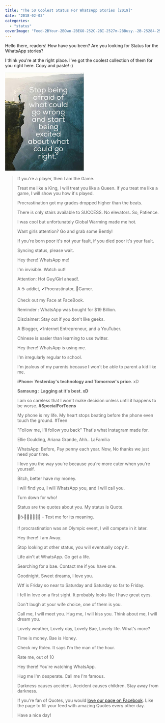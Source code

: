 ```yaml
---
title: "The 50 Coolest Status For WhatsApp Stories [2019]"
date: "2018-02-03"
categories: 
  - "status"
coverImage: "Feed-2BYour-2BOwn-2BEGO-252C-2BI-2527m-2BBusy.-2B-25284-2529.png"
---
```


Hello there, readers! How have you been? Are you looking for Status for the WhatsApp stories?

I think you're at the right place. I've got the coolest collection of them for you right here. Copy and paste! :)

[![](images/1499424056_817_Positive-quotes-Top-Ten-Quotes-Of-The-Day.jpg)](https://4.bp.blogspot.com/-EmzMLkNxntU/WndsbGn0thI/AAAAAAAAMog/yrTHmk94Ol4uoOdaY-QyjXU0ePCoA47tACLcBGAs/s1600/1499424056_817_Positive-quotes-Top-Ten-Quotes-Of-The-Day.jpg)

> If you're a player, then I am the Game.
> 
> Treat me like a King, I will treat you like a Queen. If you treat me like a game, I will show you how it's played.
> 
> Procrastination got my grades dropped higher than the beats.
> 
> There is only stairs available to SUCCESS. No elevators. So, Patience.
> 
> I was cool but unfortunately Global Warming made me hot.
> 
> Want girls attention? Go and grab some Bently!
> 
> If you're born poor it's not your fault, if you died poor it's your fault.
> 
> Syncing status, please wait.
> 
> Hey there! WhatsApp me!
> 
> I'm invisible. Watch out!
> 
> Attention: Hot Guy/Girl ahead!.
> 
> A ☕ addict, ✔Procrastinator, Gamer.
> 
> Check out my Face at FaceBook.
> 
> Reminder : WhatsApp was bought for $19 Billion.
> 
> Disclaimer: Stay out if you don't like geeks.
> 
> A Blogger, ✔Internet Entrepreneur, and a YouTuber.
> 
> Chinese is easier than learning to use twitter.
> 
> Hey there! WhatsApp is using me.
> 
> I'm irregularly regular to school.
> 
> I'm jealous of my parents because I won't be able to parent a kid like me.
> 
> **iPhone: Yesterday's technology and Tomorrow's price**. xD
> 
> **Samsung : Lagging at it's best. xD**
> 
> I am so careless that I won't make decision unless until it happens to be worse. **#SpecialForTeens**
> 
> My phone is my life. My heart stops beating before the phone even touch the ground. #Teen
> 
> "Follow me, I'll follow you back" That's what Instagram made for.
> 
> Ellie Goulding, Ariana Grande, Ahh.. LaFamilia
> 
> WhatsApp: Before, Pay penny each year. Now, No thanks we just need your time.
> 
> I love you the way you're because you're more cuter when you're yourself.
> 
> Bitch, better have my money.
> 
> I will find you, I will WhatsApp you, and I will call you.
> 
> Turn down for who!
> 
> Status are the quotes about you. My status is Quote.
> 
> ☕✔ - Text me for its meaning.
> 
> If procrastination was an Olympic event, I will compete in it later.
> 
> Hey there! I am Away.
> 
> Stop looking at other status, you will eventually copy it.
> 
> Life ain't at WhatsApp. Go get a life.
> 
> Searching for a bae. Contact me if you have one.
> 
> Goodnight, Sweet dreams, I love you.
> 
> Wtf is Friday so near to Saturday and Saturday so far to Friday.
> 
> I fell in love on a first sight. It probably looks like I have great eyes.
> 
> Don't laugh at your wife choice, one of them is you.
> 
> Call me, I will meet you. Hug me, I will kiss you. Think about me, I will dream you.
> 
> Lovely weather, Lovely day, Lovely Bae, Lovely life. What's more?
> 
> Time is money. Bae is Honey.
> 
> Check my Rolex. It says I'm the man of the hour.
> 
> Rate me, out of 10
> 
> Hey there! You're watching WhatsApp.
> 
> Hug me I'm desperate. Call me I'm famous.
> 
> Darkness causes accident. Accident causes children. Stay away from darkness.

> If you're fan of Quotes, you would [love our page on Facebook](https://www.facebook.com/deepquotesfree). Like the page to fill your feed with amazing Quotes every other day.
> 
> Have a nice day!
